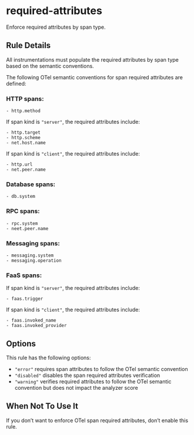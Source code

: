 # required-attributes

Enforce required attributes by span type.

## Rule Details

All instrumentations must populate the required attributes by span type based on the semantic conventions.

The following OTel semantic conventions for span required attributes are defined:

### HTTP spans:

```
- http.method
```

If span kind is `"server"`, the required attributes include:

```
- http.target
- http.scheme
- net.host.name
```

If span kind is `"client"`, the required attributes include:

```
- http.url
- net.peer.name
```

### Database spans:

```
- db.system
```

### RPC spans:

```
- rpc.system
- neet.peer.name
```

### Messaging spans:

```
- messaging.system
- messaging.operation
```

### FaaS spans:

If span kind is `"server"`, the required attributes include:

```
- faas.trigger
```

If span kind is `"client"`, the required attributes include:

```
- faas.invoked_name
- faas.invoked_provider
```

## Options

This rule has the following options:

- `"error"` requires span attributes to follow the OTel semantic convention
- `"disabled"` disables the span required attributes verification
- `"warning"` verifies required attributes to follow the OTel semantic convention but does not impact the analyzer score

## When Not To Use It

If you don’t want to enforce OTel span required attributes, don’t enable this rule.
